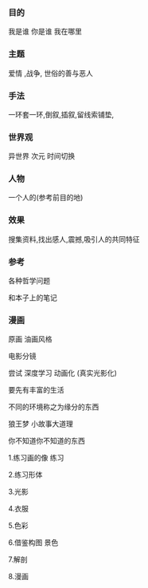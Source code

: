 ### 目的

我是谁 你是谁 我在哪里

### 主题

爱情 ,战争, 世俗的善与恶人

### 手法

一环套一环,倒叙,插叙,留线索铺垫,

### 世界观

异世界 次元 时间切换  

### 人物

一个人的(参考前目的地)

### 效果

搜集资料,找出感人,震撼,吸引人的共同特征





### 参考

各种哲学问题

和本子上的笔记



### 漫画

原画 油画风格

电影分镜

尝试 深度学习 动画化 (真实光影化)



要先有丰富的生活

不同的环境称之为缘分的东西



狼王梦 小故事大道理



你不知道你不知道的东西


1.练习画的像  练习

2.练习形体

3.光影

4.衣服

5.色彩

6.借鉴构图 景色

7.解剖

8.漫画
